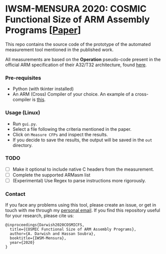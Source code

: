 # IWSM-MENSURA 2020: COSMIC Functional Size of ARM Assembly Programs [[Paper](http://ceur-ws.org/Vol-2725/paper1.pdf)]

This repo contains the source code of the prototype of the automated measurement tool mentioned in the published work. 

All measurements are based on the **Operation** pseudo-code present in the official ARM specification of their A32/T32 architecture, found [here](https://static.docs.arm.com/ddi0597/i/ISA_AArch32_xml_v87A-2020-09.pdf).

### Pre-requisites

  - Python (with tkinter installed)
  - An ARM (Cross) Compiler of your choice. An example of a cross-compiler is [this](https://www.acmesystems.it/arm9_toolchain).

### Usage (Linux)

  - Run ```gui.py```.
  - Select a file following the criteria mentioned in the paper.
  - Click on ```Measure CFPs``` and inspect the results.
  - If you decide to save the results, the output will be saved in the ```out``` directory.

### TODO

- [ ] Make it optional to include native C headers from the measurement. 
- [ ] Complete the supported ARMasm list
- [ ] (Experimental) Use Regex to parse instructions more rigorously.

### Contact
If you face any problems using this tool, please create an issue, or get in touch with me through my [personal email](mailto:amfa.darwish.97@gmail.com).
If you find this repository useful for your research, please cite us:
```
@inproceedings{Darwish2020COSMICFS,
  title={COSMIC Functional Size of ARM Assembly Programs},
  author={A. Darwish and Hassan Soubra},
  booktitle={IWSM-Mensura},
  year={2020}
}
```

